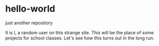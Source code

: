 # hello-world
just another repository


It is I, a random user on this strange site. This will be the place of some projects for school classes.
Let's see how this turns out in the long run.
